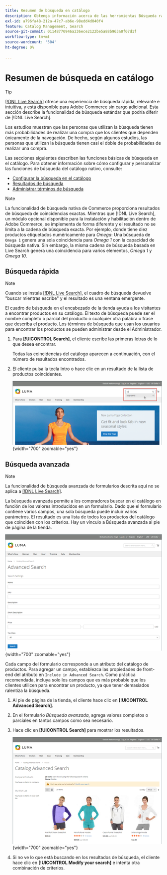 ```yaml
---
title: Resumen de búsqueda en catálogo
description: Obtenga información acerca de las herramientas Búsqueda rápida y Búsqueda avanzada que los clientes pueden utilizar para localizar productos en la tienda.
exl-id: a796fa48-212a-47c7-ab6e-98edd4d040f4
feature: Catalog Management, Search
source-git-commit: 01148770946a236ece2122be5a88b963a0f07d1f
workflow-type: tm+mt
source-wordcount: '504'
ht-degree: 0%

---
```


# Resumen de búsqueda en catálogo

>[!TIP]
>
>[[!DNL Live Search]](https://experienceleague.adobe.com/docs/commerce-merchant-services/live-search/overview.html) ofrece una experiencia de búsqueda rápida, relevante e intuitiva, y está disponible para Adobe Commerce sin cargo adicional. Esta sección describe la funcionalidad de búsqueda estándar que podría diferir de [!DNL Live Search].

Los estudios muestran que las personas que utilizan la búsqueda tienen más probabilidades de realizar una compra que los clientes que dependen únicamente de la navegación. De hecho, según algunos estudios, las personas que utilizan la búsqueda tienen casi el doble de probabilidades de realizar una compra.

Las secciones siguientes describen las funciones básicas de búsqueda en el catálogo. Para obtener información sobre cómo configurar y personalizar las funciones de búsqueda del catálogo nativo, consulte:

- [Configurar la búsqueda en el catálogo](search-configuration.md)
- [Resultados de búsqueda](search-results.md)
- [Administrar términos de búsqueda](search-terms.md)

>[!NOTE]
>
>La funcionalidad de búsqueda nativa de Commerce proporciona resultados de búsqueda de coincidencias exactas. Mientras que [!DNL Live Search], un módulo opcional disponible para la instalación y habilitación dentro de Adobe Commerce, se implementa de forma diferente y el resultado no se limita a la cadena de búsqueda exacta. Por ejemplo, donde tiene diez productos etiquetados numéricamente para _Omega_: Una búsqueda de `Omega 1` genera una sola coincidencia para _Omega 1_ con la capacidad de búsqueda nativa. Sin embargo, la misma cadena de búsqueda basada en Live Search genera una coincidencia para varios elementos, _Omega 1_ y _Omega 10_.

## Búsqueda rápida

>[!NOTE]
>
>Cuando se instala [[!DNL Live Search]](https://experienceleague.adobe.com/docs/commerce-merchant-services/live-search/live-search-storefront/quick-tour.html), el cuadro de búsqueda devuelve &quot;buscar mientras escribe&quot; y el resultado es una ventana emergente.

El cuadro de búsqueda en el encabezado de la tienda ayuda a los visitantes a encontrar productos en su catálogo. El texto de búsqueda puede ser el nombre completo o parcial del producto o cualquier otra palabra o frase que describa el producto. Los términos de búsqueda que usan los usuarios para encontrar los productos se pueden administrar desde el Administrador.

1. Para **[!UICONTROL Search]**, el cliente escribe las primeras letras de lo que desea encontrar.

   Todas las coincidencias del catálogo aparecen a continuación, con el número de resultados encontrados.

1. El cliente pulsa la tecla Intro o hace clic en un resultado de la lista de productos coincidentes.

   ![Buscar](./assets/storefront-search-box.png){width="700" zoomable="yes"}

## Búsqueda avanzada

>[!NOTE]
>
>La funcionalidad de búsqueda avanzada de formularios descrita aquí no se aplica a [[!DNL Live Search]](https://experienceleague.adobe.com/docs/commerce-merchant-services/live-search/overview.html).

La búsqueda avanzada permite a los compradores buscar en el catálogo en función de los valores introducidos en un formulario. Dado que el formulario contiene varios campos, una sola búsqueda puede incluir varios parámetros. El resultado es una lista de todos los productos del catálogo que coinciden con los criterios. Hay un vínculo a Búsqueda avanzada al pie de página de la tienda.

![Búsqueda avanzada](./assets/storefront-search-advanced.png){width="700" zoomable="yes"}

Cada campo del formulario corresponde a un atributo del catálogo de productos. Para agregar un campo, establezca las propiedades de front-end del atributo en `Include in Advanced Search`. Como práctica recomendada, incluya solo los campos que es más probable que los clientes utilicen para encontrar un producto, ya que tener demasiados ralentiza la búsqueda.

1. Al pie de página de la tienda, el cliente hace clic en **[!UICONTROL Advanced Search]**.

1. En el formulario _Búsqueda avanzada_, agrega valores completos o parciales en tantos campos como sea necesario.

1. Hace clic en **[!UICONTROL Search]** para mostrar los resultados.

   ![Resultados de búsqueda](./assets/storefront-search-advanced-results-modify.png){width="700" zoomable="yes"}

1. Si no ve lo que está buscando en los resultados de búsqueda, el cliente hace clic en **[!UICONTROL Modify your search]** e intenta otra combinación de criterios.

